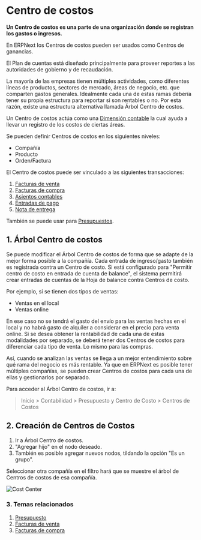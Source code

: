 <!-- add-breadcrumbs -->
# Centro de costos

**Un Centro de costos es una parte de una organización donde se registran los gastos o ingresos.**

En ERPNext los Centros de costos pueden ser usados como Centros de ganancias.

El Plan de cuentas está diseñado principalmente para proveer reportes a las autoridades de gobierno y de recaudación.

La mayoría de las empresas tienen múltiples actividades, como diferentes líneas de productos, sectores de mercado, áreas de negocio, etc. que comparten gastos generales. Idealmente cada una de estas ramas debería tener su propia estructura para reportar si son rentables o no. Por esta razón, existe una estructura alternativa llamada Árbol Centro de costos.

Un Centro de costos actúa como una [Dimensión contable](/docs/user/manual/es/accounts/accounting-dimensions) la cual ayuda a llevar un registro de los costos de ciertas áreas.

Se pueden definir Centros de costos en los siguientes niveles:

* Compañía
* Producto
* Orden/Factura

El Centro de costos puede ser vinculado a las siguientes transacciones:

1. [Facturas de venta](/docs/user/manual/es/accounts/sales-invoice)
1. [Facturas de compra](/docs/user/manual/es/accounts/purchase-invoice)
1. [Asientos contables](/docs/user/manual/es/accounts/journal-entry)
1. [Entradas de pago](/docs/user/manual/es/accounts/payment-entry)
1. [Nota de entrega](/docs/user/manual/en/stock/delivery-note)

También se puede usar para [Presupuestos](/docs/user/manual/es/accounts/budgeting).

## 1. Árbol Centro de costos

Se puede modificar el Árbol Centro de costos de forma que se adapte de la mejor forma posible a la compañía. Cada entrada de ingreso/gasto también es registrada contra un Centro de costo. Si está configurado para "Permitir centro de costo en entrada de cuenta de balance", el sistema permitirá crear entradas de cuentas de la Hoja de balance contra Centros de costo.

Por ejemplo, si se tienen dos tipos de ventas:

 * Ventas en el local
 * Ventas online

En ese caso no se tendrá el gasto del envío para las ventas hechas en el local y no habrá gasto de alquiler a considerar en el precio para venta online. Si se desea obtener la rentabilidad de cada una de estas modalidades por separado, se deberá tener dos Centros de costos para diferenciar cada tipo de venta. Lo mismo para las compras.

Así, cuando se analizan las ventas se llega a un mejor entendimiento sobre qué rama del negocio es más rentable. Ya que en ERPNext es posible tener múltiples compañías, se pueden crear Centros de costos para cada una de ellas y gestionarlos por separado.

Para acceder al Árbol Centro de costos, ir a:
> Inicio > Contabilidad > Presupuesto y Centro de Costo > Centros de Costos

## 2. Creación de Centros de Costos
1. Ir a Árbol Centro de costos.
1. "Agregar hijo" en el nodo deseado.
1. También es posible agregar nuevos nodos, tildando la opción "Es un grupo".

Seleccionar otra compañía en el filtro hará que se muestre el árbol de Centros de costos de esa compañía.

<img class="screenshot" alt="Cost Center" src="{{docs_base_url}}/assets/img/accounts/chart-of-cost-center.png"> 

### 3. Temas relacionados
1. [Presupuesto](/docs/user/manual/es/accounts/budgeting)
1. [Facturas de venta](/docs/user/manual/es/accounts/sales-invoice)
1. [Facturas de compra](/docs/user/manual/es/accounts/purchase-invoice)
